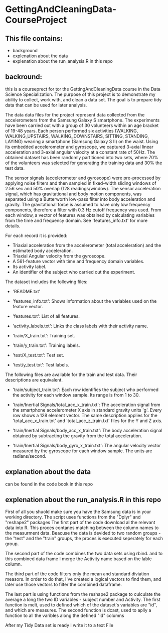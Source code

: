 # GettingAndCleaningData-CourseProject
## This file contains:
  - background
  - explenation about the data
  - explenation about the run_analysis.R in this repo

## backround: 
this is a courseprect for tor the GettingAndCleaningData course in the Data Science Specialization.
The purpose of this project is to demonstrate my ability to collect, work with, and clean a data set. The goal is to prepare tidy data that can be used for later analysis. 

The data data files for the project represent data collected from the accelerometers from the Samsung Galaxy S smartphone. 
The experiments have been carried out with a group of 30 volunteers within an age bracket of 19-48 years. Each person performed six activities (WALKING, WALKING_UPSTAIRS, WALKING_DOWNSTAIRS, SITTING, STANDING, LAYING) wearing a smartphone (Samsung Galaxy S II) on the waist. Using its embedded accelerometer and gyroscope, we captured 3-axial linear acceleration and 3-axial angular velocity at a constant rate of 50Hz. 
The obtained dataset has been randomly partitioned into two sets, where 70% of the volunteers was selected for generating the training data and 30% the test data. 

The sensor signals (accelerometer and gyroscope) were pre-processed by applying noise filters and then sampled in fixed-width sliding windows of 2.56 sec and 50% overlap (128 readings/window). The sensor acceleration signal, which has gravitational and body motion components, was separated using a Butterworth low-pass filter into body acceleration and gravity. The gravitational force is assumed to have only low frequency components, therefore a filter with 0.3 Hz cutoff frequency was used. From each window, a vector of features was obtained by calculating variables from the time and frequency domain. See 'features_info.txt' for more details. 

For each record it is provided:

- Triaxial acceleration from the accelerometer (total acceleration) and the estimated body acceleration.
- Triaxial Angular velocity from the gyroscope. 
- A 561-feature vector with time and frequency domain variables. 
- Its activity label. 
- An identifier of the subject who carried out the experiment.

The dataset includes the following files:
- 'README.txt'

- 'features_info.txt': Shows information about the variables used on the feature vector.

- 'features.txt': List of all features.

- 'activity_labels.txt': Links the class labels with their activity name.

- 'train/X_train.txt': Training set.

- 'train/y_train.txt': Training labels.

- 'test/X_test.txt': Test set.

- 'test/y_test.txt': Test labels.

The following files are available for the train and test data. Their descriptions are equivalent. 

- 'train/subject_train.txt': Each row identifies the subject who performed the activity for each window sample. Its range is from 1 to 30. 

- 'train/Inertial Signals/total_acc_x_train.txt': The acceleration signal from the smartphone accelerometer X axis in standard gravity units 'g'. Every row shows a 128 element vector. The same description applies for the 'total_acc_x_train.txt' and 'total_acc_z_train.txt' files for the Y and Z axis. 

- 'train/Inertial Signals/body_acc_x_train.txt': The body acceleration signal obtained by subtracting the gravity from the total acceleration. 

- 'train/Inertial Signals/body_gyro_x_train.txt': The angular velocity vector measured by the gyroscope for each window sample. The units are radians/second. 

## explanation about the data
can be found in the code book in this repo

## explenation about the run_analysis.R in this repo

First of all you shuold make sure you have the Samsung data is in your working directory.
The script uses functions from the "Dplyr" and "reshape2" packages
The first part of the code download al the relevant data into R.
This proces contanes matching between the column names to the measurment data.
Beacuse the data is devided to two random groups - the "test" and the "train" groups,
the proces is executed seperately for each group.

The second part of the code combines the two data sets using rbind.
and to this combined data frame I merge the Activity name based on the lable column.

The third part of the code filters only the mean and standard diviation measors.
In order to do that, I've created a logical vectors to find them, and later use those vectors to filter the combined dataframe.

The last part is using functions from the reshape2 package to culculate the average a long the two ID variables - subject number and Activity.
The first function is melt, used to defined which of the dataset's variables are "id", and which are measures.
The second function is dcast, used to aplly a function to all the varibles along the defined "id" columns

After my Tidy Data set is ready I write it to a text File


